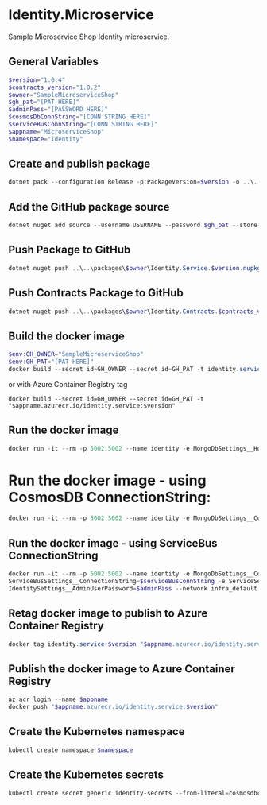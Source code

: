 # Identity.Microservice
Sample Microservice Shop Identity microservice.

## General Variables
```powershell
$version="1.0.4"
$contracts_version="1.0.2"
$owner="SampleMicroserviceShop"
$gh_pat="[PAT HERE]"
$adminPass="[PASSWORD HERE]"
$cosmosDbConnString="[CONN STRING HERE]"
$serviceBusConnString="[CONN STRING HERE]"
$appname="MicroserviceShop"
$namespace="identity"
```

## Create and publish package
```powershell
dotnet pack --configuration Release -p:PackageVersion=$version -o ..\..\packages\$owner
```

 ## Add the GitHub package source
```powershell
dotnet nuget add source --username USERNAME --password $gh_pat --store-password-in-clear-text --name github https://nuget.pkg.github.com/$owner/index.json
```

 ## Push Package to GitHub
```powershell
dotnet nuget push ..\..\packages\$owner\Identity.Service.$version.nupkg --api-key $gh_pat --source "github"
```

 ## Push Contracts Package to GitHub
 ```powershell
dotnet nuget push ..\..\packages\$owner\Identity.Contracts.$contracts_version.nupkg --api-key $gh_pat --source "github"
```

## Build the docker image
```powershell
$env:GH_OWNER="SampleMicroserviceShop"
$env:GH_PAT="[PAT HERE]"
docker build --secret id=GH_OWNER --secret id=GH_PAT -t identity.service:$version .
```
or with Azure Container Registry tag
```
docker build --secret id=GH_OWNER --secret id=GH_PAT -t "$appname.azurecr.io/identity.service:$version"
```

## Run the docker image
```powershell
docker run -it --rm -p 5002:5002 --name identity -e MongoDbSettings__Host=mongo -e RabbitMQSettings__Host=rabbitmq -e IdentitySettings__AdminUserPassword=$adminPass --network infra_default identity.service:$version
```
# Run the docker image - using CosmosDB ConnectionString:
```powershell
docker run -it --rm -p 5002:5002 --name identity -e MongoDbSettings__ConnectionString=$cosmosDbConnString -e RabbitMQSettings__Host=rabbitmq -e IdentitySettings__AdminUserPassword=$adminPass --network infra_default identity.service:$version
```
## Run the docker image - using ServiceBus ConnectionString
```powershell
docker run -it --rm -p 5002:5002 --name identity -e MongoDbSettings__ConnectionString=$cosmosDbConnString -e \
ServiceBusSettings__ConnectionString=$serviceBusConnString -e ServiceSettings__MessageBroker="SERVICEBUS" -e \
IdentitySettings__AdminUserPassword=$adminPass --network infra_default identity.service:$version
```

## Retag docker image to publish to Azure Container Registry
```powershell
docker tag identity.service:$version "$appname.azurecr.io/identity.service:$version"
```

## Publish the docker image to Azure Container Registry
```powershell
az acr login --name $appname
docker push "$appname.azurecr.io/identity.service:$version"
```

## Create the Kubernetes namespace
```powershell
kubectl create namespace $namespace
```

## Create the Kubernetes secrets
```powershell
kubectl create secret generic identity-secrets --from-literal=cosmosdbconnectionstring=$cosmosDbConnString --from-literal=servicebusconnectionstring=$serviceBusConnString --from-literal=admin-password=$adminPass -n $namespace
```




